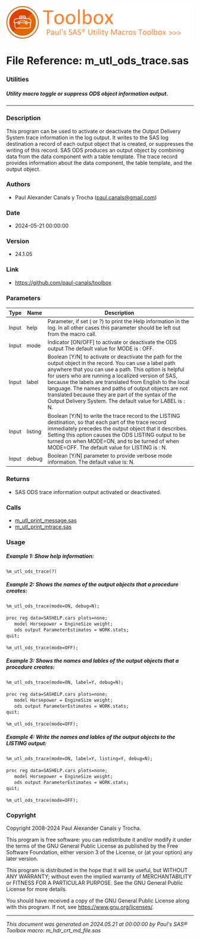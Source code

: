 ![../../misc/images/doc_header.png](../../misc/images/doc_header.png)
# 
# File Reference: m_utl_ods_trace.sas

### Utilities

##### Utility macro toggle or suppress ODS object information output.

***

### Description
This program can be used to activate or deactivate the Output Delivery System trace information in the log output. It writes to the SAS log destination a record of each output object that is created, or suppresses the writing of this record. SAS ODS produces an output object by combining data from the data component with a table template. The trace record provides information about the data component, the table template, and the output object.



### Authors
* Paul Alexander Canals y Trocha (paul.canals@gmail.com)

### Date
* 2024-05-21 00:00:00

### Version
* 24.1.05

### Link
* https://github.com/paul-canals/toolbox

### Parameters
| Type | Name | Description |
| ---- | ---- | ----------- |
| Input | help | Parameter, if set ( or ?) to print the Help information in the log. In all other cases this parameter should be left out from the macro call. |
| Input | mode | Indicator [ON/OFF] to activate or deactivate the ODS output The default value for MODE is : OFF. |
| Input | label | Boolean [Y/N] to activate or deactivate the path for the output object in the record. You can use a label path anywhere that you can use a path. This option is helpful for users who are running a localized version of SAS, because the labels are translated from English to the local language. The names and paths of output objects are not translated because they are part of the syntax of the Output Delivery System. The default value for LABEL is : N. |
| Input | listing | Boolean [Y/N] to write the trace record to the LISTING destination, so that each part of the trace record immediately precedes the output object that it describes. Setting this option causes the ODS LISTING output to be turned on when MODE=ON, and to be turned of when MODE=OFF. The default value for LISTING is : N. |
| Input | debug | Boolean [Y/N] parameter to provide verbose mode information. The default value is: N. |

### Returns
* SAS ODS trace information output activated or deactivated.

### Calls
* [m_utl_print_message.sas](m_utl_print_message.md)
* [m_utl_print_mtrace.sas](m_utl_print_mtrace.md)

### Usage

##### Example 1: Show help information:
```sas
%m_utl_ods_trace(?)
```

##### Example 2: Shows the names of the output objects that a procedure creates:
```sas
%m_utl_ods_trace(mode=ON, debug=N);

proc reg data=SASHELP.cars plots=none;
   model Horsepower = EngineSize weight;
   ods output ParameterEstimates = WORK.stats;
quit;

%m_utl_ods_trace(mode=OFF);
```

##### Example 3: Shows the names and lables of the output objects that a procedure creates:
```sas
%m_utl_ods_trace(mode=ON, label=Y, debug=N);

proc reg data=SASHELP.cars plots=none;
   model Horsepower = EngineSize weight;
   ods output ParameterEstimates = WORK.stats;
quit;

%m_utl_ods_trace(mode=OFF);
```

##### Example 4: Write the names and lables of the output objects to the LISTING output:
```sas
%m_utl_ods_trace(mode=ON, label=Y, listing=Y, debug=N);

proc reg data=SASHELP.cars plots=none;
   model Horsepower = EngineSize weight;
   ods output ParameterEstimates = WORK.stats;
quit;

%m_utl_ods_trace(mode=OFF);
```

### Copyright
Copyright 2008-2024 Paul Alexander Canals y Trocha. 
 
This program is free software: you can redistribute it and/or modify 
it under the terms of the GNU General Public License as published by 
the Free Software Foundation, either version 3 of the License, or 
(at your option) any later version. 
 
This program is distributed in the hope that it will be useful, 
but WITHOUT ANY WARRANTY; without even the implied warranty of 
MERCHANTABILITY or FITNESS FOR A PARTICULAR PURPOSE. See the 
GNU General Public License for more details. 
 
You should have received a copy of the GNU General Public License 
along with this program. If not, see <https://www.gnu.org/licenses/>. 


***
*This document was generated on 2024.05.21 at 00:00:00 by Paul's SAS&reg; Toolbox macro: m_hdr_crt_md_file.sas*
